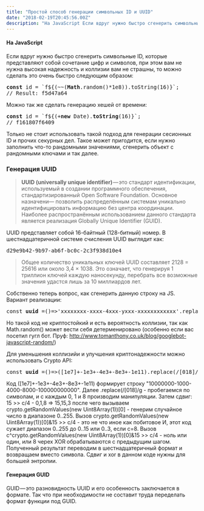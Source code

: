 ```yaml
---
title: "Простой способ генерации символьных ID и UUID"
date: "2018-02-19T20:45:56.00Z"
description: "На JavaScript Если вдруг нужно быстро сгенерить символьные ID, которые представляют собой сочетание цифр и символов, при этом ва"
---
```


<h4>На JavaScript</h4>
<p>Если вдруг нужно быстро сгенерить символьные ID, которые представляют собой сочетание цифр и символов, при этом вам не нужна высокая надежность и коллизии вам не страшны, то можно сделать это очень быстро следующим образом:</p>
<pre><strong>const</strong> id = `f${(~~(<strong>Math</strong>.random()*1e8)).toString(16)}`;<br>// Result: f5d47a64</pre>
<p>Можно так же сделать генерацию хешей от времени:</p>
<pre><strong>const</strong> id = `f${(+<strong>new</strong> Date).<strong>toString</strong>(16)}`;<br>// f161807f6409</pre>
<p>Только не стоит использовать такой подход для генерации сесионных ID и прочих секурных дел. Такое может пригодится, если нужно заполнить что-то рандомными значениями, сгенерить объект с рандомными ключами и так далее.</p>
<h3>Генерация UUID</h3>
<blockquote><p>
<strong>UUID (universally unique identifier)</strong> — это стандарт идентификации, используемый в создании программного обеспечения, стандартизированный Open Software Foundation. Основное назначени— позволить распределённым системам уникально идентифицировать информацию без центра координации. Наиболее распространённым использованием данного стандарта является реализация Globally Unique Identifier (GUID).</p></blockquote>
<p>UUID представляет собой 16-байтный (128-битный) номер. В шестнадцатеричной системе счисления UUID выглядит как:</p>
<pre>d29e9b42-9b97-ab6f-bc0c-2c3f938d10e4</pre>
<blockquote><p>Общее количество уникальных ключей UUID составляет 2128 = 25616 или около 3,4 × 1038. Это означает, что генерируя 1 триллион ключей каждую наносекунду, перебрать все возможные значения удастся лишь за 10 миллиардов лет.</p></blockquote>
<p>Собственно теперь вопрос, как сгенерить данную строку на JS. Вариант реализации:</p>
<pre>const <strong>uuid</strong> =()=&gt;'xxxxxxxx-xxxx-4xxx-yxxx-xxxxxxxxxxxx'.replace(/[xy]/g,(c,r)=&gt;('x'==с?(r=Math.random()*16|0):(r&amp;0x3|0x8)).toString(16));</pre>
<p>Но такой код не криптостойкий и есть вероятность коллизии, так как Math.random() может вести себя детерменировано (особенно если вас посетил гугл бот. Пруф: <a href="http://www.tomanthony.co.uk/blog/googlebot-javascript-random/" target="_blank" rel="noopener noreferrer">http://www.tomanthony.co.uk/blog/googlebot-javascript-random/</a>)</p>
<p>Для уменьшения коллизийи и улучшения криптонадежности можно использовать Crypto API:</p>
<pre>const <strong>uuid</strong> =()=&gt;([1e7]+-1e3+-4e3+-8e3+-1e11).replace(/[018]/g,c=&gt;(c^crypto.getRandomValues(new Uint8Array(1))[0]&amp;15 &gt;&gt; c/4).toString(16));</pre>
<p></p><p>Код ([1e7]+-1e3+-4e3+-8e3+-1e11) формирует строку "10000000-1000-4000-8000-100000000000". Далее .replace(/[018]/g - пробегаемся по символам, и с каждым 0, 1 и 8 производим манипуляции. Затем сдвиг: 15 &gt;&gt; c/4 - 0,1,8 =&gt; 15,15,3 после чего вызываем crypto.getRandomValues(new Uint8Array(1))[0] - генерим случайное число в диапазоне 0..255. Вызов crypto.getRandomValues(new Uint8Array(1))[0]&amp;15 &gt;&gt; c/4 - это не что иное как побитовое И, этот код сужает диапазон 0..255 до 0..15 или 0..3, если с=8. Вызов c^crypto.getRandomValues(new Uint8Array(1))[0]&amp;15 &gt;&gt; c/4 - ноль или один, или 8 черех XOR<strong> </strong>обрабатываются с предыдущим шагом. Полученный результат переводим в шестнадцатеричный формат и возвращаем вместо символа. Сдвиг и xor в данном коде нужны для большей энтропии.</p><p></p><h4>Генерация GUID</h4>
<p>GUID — это разновидность UUID и его особенность заключается в формате. Так что при необходимости не составит труда переделать формат функции под GUID.</p>



